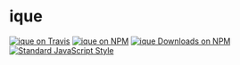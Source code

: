 # ique

[![ique on Travis](https://img.shields.io/travis/callmecavs/ique.svg?style=flat-square)](https://travis-ci.org/callmecavs/ique) [![ique on NPM](https://img.shields.io/npm/v/ique.svg?style=flat-square)](https://www.npmjs.com/package/ique) [![ique Downloads on NPM](https://img.shields.io/npm/dm/ique.svg?style=flat-square)](https://www.npmjs.com/package/ique) [![Standard JavaScript Style](https://img.shields.io/badge/code_style-standard-brightgreen.svg?style=flat-square)](http://standardjs.com/)
